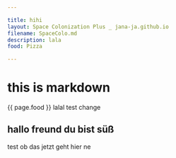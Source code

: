 ```yaml
---

title: hihi
layout: Space Colonization Plus _ jana-ja.github.io
filename: SpaceColo.md
description: lala
food: Pizza

---
```


# this is markdown
{{ page.food }}
lalal
test change

## hallo freund du bist süß

test ob das jetzt geht hier ne
